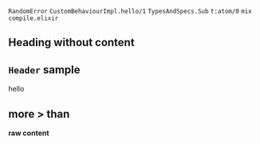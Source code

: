 `RandomError`
`CustomBehaviourImpl.hello/1`
`TypesAndSpecs.Sub`
`t:atom/0`
`mix compile.elixir`

## Heading without content

## `Header` sample

hello

## more > than

<p><strong>raw content</strong></p>
